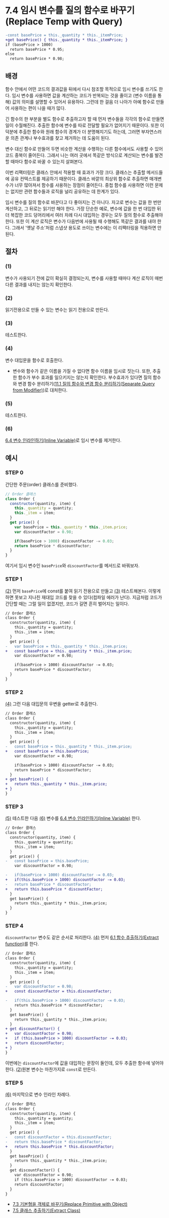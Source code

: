 # 7.4 임시 변수를 질의 함수로 바꾸기(Replace Temp with Query)
``` diff
-const basePrice = this._quantity * this._itemPrice;
+get basePrice() { this._quantity * this._itemPrice; }
if (basePrice > 1000)
  return basePrice * 0.95;
else
  return basePrice * 0.98;
```
## 배경
함수 안에서 어떤 코드의 결과값을 뒤에서 다시 참조할 목적으로 임시 변수를 쓰기도 한다. 임시 변수를 사용하면 값을 계산하는 코드가 반복되는 것을 줄이고 (변수 이름을 통해) 값의 의미를 설명할 수 있어서 유용하다. 그런데 한 걸음 더 나아가 아예 함수로 만들어 사용하는 편이 나을 때가 많다.

긴 함수의 한 부분을 별도 함수로 추출하고자 할 때 먼저 변수들을 각각의 함수로 만들면 일이 수월해진다. 추출한 함수에 변수를 따로 전달할 필요가 없어지기 때문이다. 또한 이 덕분에 추출한 함수와 원래 함수의 경계가 더 분명해지기도 하는데, 그러면 부자연스러운 의존 관계나 부수효과를 찾고 제거하는 데 도움이 된다.

변수 대신 함수로 만들어 두면 비슷한 계산을 수행하는 다른 함수에서도 사용할 수 있어 코드 중복이 줄어든다. 그래서 나는 여러 곳에서 똑같은 방식으로 계산되는 변수를 발견할 때마다 함수로 바꿀 수 있는지 살펴본다.

이번 리팩터링은 클래스 안에서 적용할 때 효과가 가장 크다. 클래스는 추출할 메서드들에 공유 컨텍스트를 제공하기 때문이다. 클래스 바깥의 최상위 함수로 추출하면 매개변수가 너무 많아져서 함수를 사용하는 장점이 줄어든다. 중첩 함수를 사용하면 이런 문제는 없지만 관련 함수들과 로직을 널리 공유하는 데 한계가 있다.

임시 변수를 질의 함수로 바꾼다고 다 좋아지는 건 아니다. 자고로 변수는 값을 한 번만 계산하고, 그 뒤로는 읽기만 해야 한다. 가장 단순한 예로, 변수에 값을 한 번 대입한 뒤 더 복잡한 코드 덩어리에서 여러 차례 다시 대입하는 경우는 모두 질의 함수로 추출해야 한다. 또한 이 계산 로직은 변수가 다음번에 사용될 때 수행해도 똑같은 결과를 내야 한다. 그래서 '옛날 주소'처럼 스냅샷 용도로 쓰이는 변수에는 이 리팩터링을 적용하면 안된다.
## 절차
### (1)
변수가 사용되기 전에 값이 확실히 결정되는지, 변수를 사용할 때마다 계산 로직이 매번 다른 결과를 내지는 않는지 확인한다.
### (2)
읽기전용으로 만들 수 있는 변수는 읽기 전용으로 만든다.
### (3)
테스트한다.
### (4)
변수 대입문을 함수로 호출한다.
- 변수와 함수가 같은 이름을 가질 수 없다면 함수 이름을 임시로 짓는다. 또한, 추출한 함수가 부수 효과를 일으키지는 않는지 확인한다. 부수효과가 있다면 질의 함수와 변경 함수 분리하기([11.1 질의 함수와 변경 함수 분리하기(Separate Query from Modifier)](https://github.com/wonder13662/refactoring-v2/blob/writing/chapter11/11-1.md))로 대처한다.
### (5)
테스트한다.
### (6)
[6.4 변수 인라인하기(Inline Variable)](https://github.com/wonder13662/refactoring-v2/blob/writing/chapter06/6-4.md)로 임시 변수를 제거한다.
## 예시
### STEP 0
간단한 주문(order) 클래스를 준비했다.
``` javascript
// Order 클래스
class Order {
  constructor(quantity, item) {
    this._quantity = quantity;
    this._item = item;
  }
  get price() {
    var basePrice = this._quantity * this._item.price;
    var discountFactor = 0.98;

    if(basePrice > 1000) discountFactor -= 0.03;
    return basePrice * discountFactor;
  }
}
```
여기서 임시 변수인 `basePrice`와 `discountFactor`를 메서드로 바꿔보자.
### STEP 1
[(2)](https://github.com/wonder13662/refactoring-v2/blob/writing/chapter07/7-4.md#2) 먼저 `basePrice`에 const를 붙여 읽기 전용으로 만들고 [(3)](https://github.com/wonder13662/refactoring-v2/blob/writing/chapter07/7-4.md#3) 테스트해본다. 이렇게 하면 못보고 지나친 재대입 코드를 찾을 수 있다(컴파일 에러가 난다). 지금처럼 코드가 간단할 때는 그럴 일이 없겠지만, 코드가 길면 흔히 벌어지는 일이다.
``` diff
// Order 클래스
class Order {
  constructor(quantity, item) {
    this._quantity = quantity;
    this._item = item;
  }
  get price() {
-   var basePrice = this._quantity * this._item.price;
+   const basePrice = this._quantity * this._item.price;
    var discountFactor = 0.98;

    if(basePrice > 1000) discountFactor -= 0.03;
    return basePrice * discountFactor;
  }
}
```
### STEP 2
[(4)](https://github.com/wonder13662/refactoring-v2/blob/writing/chapter07/7-4.md#4) 그런 다음 대입문의 우변을 getter로 추출한다.
``` diff
// Order 클래스
class Order {
  constructor(quantity, item) {
    this._quantity = quantity;
    this._item = item;
  }
  get price() {
-   const basePrice = this._quantity * this._item.price;
+   const basePrice = this.basePrice;
    var discountFactor = 0.98;

    if(basePrice > 1000) discountFactor -= 0.03;
    return basePrice * discountFactor;
  }
+ get basePrice() {
+   return this._quantity * this._item.price;
+ }
}
```
### STEP 3
[(5)](https://github.com/wonder13662/refactoring-v2/blob/writing/chapter07/7-4.md#5) 테스트한 다음 [(6)](https://github.com/wonder13662/refactoring-v2/blob/writing/chapter07/7-4.md#6) 변수를 [6.4 변수 인라인하기(Inline Variable)](https://github.com/wonder13662/refactoring-v2/blob/writing/chapter06/6-4.md) 한다.
``` diff
// Order 클래스
class Order {
  constructor(quantity, item) {
    this._quantity = quantity;
    this._item = item;
  }
  get price() {
-   const basePrice = this.basePrice;
    var discountFactor = 0.98;

-   if(basePrice > 1000) discountFactor -= 0.03;
+   if(this.basePrice > 1000) discountFactor -= 0.03;
-   return basePrice * discountFactor;
+   return this.basePrice * discountFactor;
  }
  get basePrice() {
    return this._quantity * this._item.price;
  }
}
```
### STEP 4
`discountFactor` 변수도 같은 순서로 처리한다. [(4)](https://github.com/wonder13662/refactoring-v2/blob/writing/chapter07/7-4.md#4) 먼저 [6.1 함수 추출하기(Extract function)](https://github.com/wonder13662/refactoring-v2/blob/writing/chapter06/6-1.md)를 한다.
``` diff
// Order 클래스
class Order {
  constructor(quantity, item) {
    this._quantity = quantity;
    this._item = item;
  }
  get price() {
-   var discountFactor = 0.98;
+   const discountFactor = this.discountFactor;

-   if(this.basePrice > 1000) discountFactor -= 0.03;
    return this.basePrice * discountFactor;
  }
  get basePrice() {
    return this._quantity * this._item.price;
  }
+ get discountFactor() {
+   var discountFactor = 0.98;
+   if (this.basePrice > 1000) discountFactor -= 0.03;
+   return discountFactor;
+ }
}
```
이번에는 `discountFactor`에 값을 대입하는 문장이 둘인데, 모두 추출한 함수에 넣어야 한다. [(2)](https://github.com/wonder13662/refactoring-v2/blob/writing/chapter07/7-4.md#2)원본 변수는 마찬가지로 `const`로 만든다.
### STEP 5
[(6)](https://github.com/wonder13662/refactoring-v2/blob/writing/chapter07/7-4.md#6) 마지막으로 변수 인라인 차례다.
``` diff
// Order 클래스
class Order {
  constructor(quantity, item) {
    this._quantity = quantity;
    this._item = item;
  }
  get price() {
-   const discountFactor = this.discountFactor;
-   return this.basePrice * discountFactor;
+   return this.basePrice * this.discountFactor;
  }
  get basePrice() {
    return this._quantity * this._item.price;
  }
  get discountFactor() {
    var discountFactor = 0.98;
    if (this.basePrice > 1000) discountFactor -= 0.03;
    return discountFactor;
  }
}
```

- [7.3 기본형을 객체로 바꾸기(Replace Primitive with Object)](https://github.com/wonder13662/refactoring-v2/blob/writing/chapter07/7-3.md)
- [7.5 클래스 추출하기(Extract Class)](https://github.com/wonder13662/refactoring-v2/blob/writing/chapter07/7-5.md)

